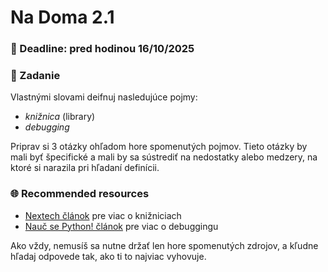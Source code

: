 # Na Doma 2.1

### 📆 Deadline: pred hodinou 16/10/2025

### 🎯 Zadanie

Vlastnými slovami deifnuj nasledujúce pojmy:
- _knižnica_ (library)
- _debugging_

Priprav si 3 otázky ohľadom hore spomenutých pojmov. Tieto otázky by mali byť špecifické a mali by sa sústrediť na nedostatky alebo medzery, na ktoré si narazila pri hľadaní definícii.

### 🌐 Recommended resources
- [Nextech článok](https://www.nextech.sk/a/Python--Kniznice-Pythonu----33) pre viac o knižniciach
- [Nauč se Python! článok](https://naucse.python.cz/2019/brno-jaro-2019-ut/beginners/debug/) pre viac o debuggingu

Ako vždy, nemusíš sa nutne držať len hore spomenutých zdrojov, a kľudne hľadaj odpovede tak, ako ti to najviac vyhovuje.
